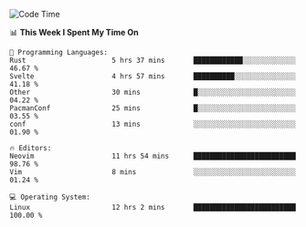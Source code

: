 <!-- [![Top Langs](https://github-readme-stats.vercel.app/api/top-langs/?username=gagahsyuja&theme=dracula&hide_border=true&border_radius=7)](https://github.com/anuraghazra/github-readme-stats) -->

<!--START_SECTION:waka-->
![Code Time](http://img.shields.io/badge/Code%20Time-308%20hrs%208%20mins-blue)

📊 **This Week I Spent My Time On** 

```text
💬 Programming Languages: 
Rust                     5 hrs 37 mins       ████████████░░░░░░░░░░░░░   46.67 % 
Svelte                   4 hrs 57 mins       ██████████░░░░░░░░░░░░░░░   41.18 % 
Other                    30 mins             █░░░░░░░░░░░░░░░░░░░░░░░░   04.22 % 
PacmanConf               25 mins             █░░░░░░░░░░░░░░░░░░░░░░░░   03.55 % 
conf                     13 mins             ░░░░░░░░░░░░░░░░░░░░░░░░░   01.90 % 

🔥 Editors: 
Neovim                   11 hrs 54 mins      █████████████████████████   98.76 % 
Vim                      8 mins              ░░░░░░░░░░░░░░░░░░░░░░░░░   01.24 % 

💻 Operating System: 
Linux                    12 hrs 2 mins       █████████████████████████   100.00 % 
```


<!--END_SECTION:waka-->
